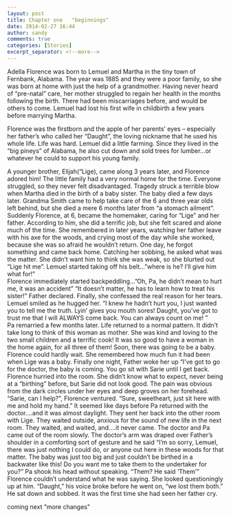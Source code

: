 ```yaml
---
layout: post
title: Chapter one   "beginnings"
date: 2014-02-27 16:44
author: sandy
comments: true
categories: [Stories]
excerpt_separator: <!--more-->
---
```

Adella Florence was born to Lemuel and Martha in the tiny town of Fernbank, Alabama.  The year was 1885 and they were a poor family, so she was born at home with just the help of a grandmother.  Having never heard of “pre-natal” care, her mother struggled to regain her health in the months following the birth.  There had been miscarriages before, and would be others to come.  Lemuel had lost his first wife in childbirth a few years before marrying Martha.   

Florence  was the firstborn and the apple of her parents’ eyes – especially her father’s who called her “Daught”, the loving nickname that he used his whole life.  Life was hard.  Lemuel did a little farming.  Since they lived in the “big pineys” of Alabama, he also cut down and sold trees for lumber…or whatever he could to support his young family.  

<!--more-->
A younger brother, Elijah(“Lige),  came along 3 years later, and Florence adored him!  The little family had a very normal home for the time.  Everyone struggled, so they never felt disadvantaged.  Tragedy struck a terrible blow when Martha died in the birth of a baby sister.    The baby died a few days later.  Grandma  Smith came to help take care of the 6 and three year olds left behind, but she died a mere 6 months later from “a stomach ailment”.  Suddenly Florence, at 6, became the homemaker, caring for “Lige” and her father.  According to him, she did a terrific job, but  she felt scared and alone much of the time.
She remembered in later years, watching her father leave with his axe for the woods, and crying most of the day while she worked, because she was so afraid he wouldn’t return.  One day, he forgot something and came back home.  Catching her sobbing, he asked what was the matter.  She didn’t want him to think she was weak, so she blurted out “Lige hit me”.    Lemuel started taking off his belt…”where is he?  I’ll give him what for!”  
Florence immediately started  backpeddling…”Oh,  Pa, he didn’t mean to hurt me, it was an accident”  “It doesn’t matter, he has to learn how to treat his sister!” Father declared.  Finally, she confessed the real reason for her tears.  Lemuel smiled as he hugged her.  “I knew he hadn’t hurt you, I just wanted you to tell me the truth.   Lyin’ gives you mouth sores!   Daught, you’ve got to trust me that I will ALWAYS come back.  You can always count on me! ”  
Pa  remarried a few months later.  Life returned to a normal pattern.  It didn’t take long to think of this woman as mother.  She was kind and loving to the two small children and a terrific cook!  It was so good to have a woman in the home again, for all three of them!  Soon, there was going to be a baby.  Florence could hardly wait.  She remembered how much fun it had been when Lige was a baby.  Finally one night, Father woke her up “I’ve got to go for the doctor, the baby is coming.  You go sit with Sarie until I get back.    Florence hurried into the room.  She didn’t know what to expect, never being at a “birthing” before, but Sarie did not look good.  The pain was obvious from the dark circles under her eyes and deep groves on her forehead.  “Sarie, can I help?”, Florence ventured.  “Sure, sweetheart, just sit here with me and hold my hand.”  It seemed like days before Pa returned with the doctor….and it was almost daylight.  They sent her back into the other room with Lige.  They waited outside, anxious for the sound of new life in the next room.  They waited, and waited, and….it never came.  The doctor and Pa  came out of the room slowly.  The doctor’s arm was draped over Father’s shoulder in a comforting sort of gesture and he said “I’m so sorry, Lemuel, there was just nothing I could do, or anyone out here in these woods for that matter.  The baby was just too big and just couldn’t be birthed in a backwater like this!   Do you want me to take them to the undertaker for you?”  Pa shook his head without speaking.  “Them?  He said ‘Them’” Florence couldn’t  understand what he was saying.  She looked questioningly up at him.  “Daught,” his voice broke before he went on, “we lost them both.”  He sat down and sobbed.  It was the first time she had seen  her father cry.

coming next "more changes"
